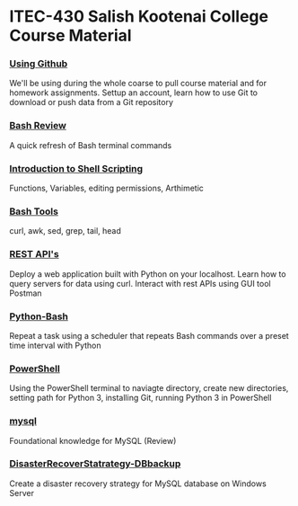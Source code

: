 # ITEC-430 Salish Kootenai College Course Material



<p><h3><a href="https://github.com/jchiefelk/ITEC-430/tree/master/using_github">Using Github</a></h3> We'll be using during the whole coarse to pull course material and for homework assignments.  Settup an account, learn how to use Git to download or push data from a Git repository</p>

<p><h3><a href="https://github.com/jchiefelk/ITEC-430/tree/master/review">Bash Review</a></h3> A quick refresh of Bash terminal commands</p>

<p><h3><a href="https://github.com/jchiefelk/ITEC-430/tree/master/introduction">Introduction to Shell Scripting</a></h3> Functions, Variables, editing permissions, Arthimetic</p>


<p><h3><a href="https://github.com/jchiefelk/ITEC-430/blob/master/bashtools">Bash Tools</a></h3> curl, awk, sed, grep, tail, head</p>


<p><h3><a href="https://github.com/jchiefelk/ITEC-430/tree/master/restAPI">REST API's</a></h3> Deploy a web application built with Python on your localhost.  Learn how to query servers for data using curl.  Interact with rest APIs using GUI tool Postman</p>

<p><h3><a href="https://github.com/jchiefelk/ITEC-430/tree/master/python-bash">Python-Bash</a></h3> Repeat a task using a scheduler that repeats Bash commands over a preset time interval with Python</p>

<p><h3><a href="https://github.com/jchiefelk/ITEC-430/tree/master/python-powershell">PowerShell</a></h3> Using the PowerShell terminal to naviagte directory, create new directories, setting path for Python 3, installing Git, running Python 3 in PowerShell</p>

<p><h3><a href="https://github.com/jchiefelk/ITEC-430/tree/master/mysql">mysql</a></h3>Foundational knowledge for MySQL (Review)</p>

<p><h3><a href="https://github.com/jchiefelk/ITEC-430/tree/master/DisasterRecoverStatrategy-DBbackup">DisasterRecoverStatrategy-DBbackup</a></h3> Create a disaster recovery strategy for MySQL database on Windows Server</p>
